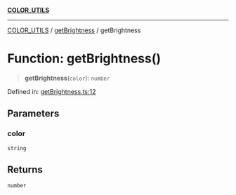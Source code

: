 [**COLOR_UTILS**](../../README.md)

***

[COLOR_UTILS](../../README.md) / [getBrightness](../README.md) / getBrightness

# Function: getBrightness()

> **getBrightness**(`color`): `number`

Defined in: [getBrightness.ts:12](https://github.com/dailker/everyutil/blob/54be0bab567ca8e189c5982902c59f3b7981d51d/src/color/getBrightness.ts#L12)

## Parameters

### color

`string`

## Returns

`number`
